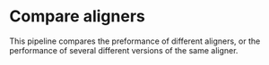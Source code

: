 # Compare aligners
This pipeline compares the preformance of different aligners, or the
performance of several different versions of the same aligner.
